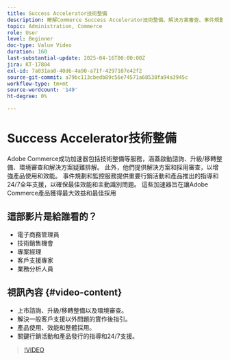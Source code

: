 ```yaml
---
title: Success Accelerator技術整備
description: 瞭解Commerce Success Accelerator技術整備、解決方案審查、事件規劃和全天候監控，以獲得最佳效能。
topic: Administration, Commerce
role: User
level: Beginner
doc-type: Value Video
duration: 160
last-substantial-update: 2025-04-16T00:00:00Z
jira: KT-17804
exl-id: 7a031aa0-40d6-4a90-a71f-4297107e42f2
source-git-commit: a79bc113cbedb89c56e74571a68538fa94a3945c
workflow-type: tm+mt
source-wordcount: '149'
ht-degree: 0%

---
```


# Success Accelerator技術整備

Adobe Commerce成功加速器包括技術整備等服務，涵蓋啟動諮詢、升級/移轉整備、環境審查和解決方案疑難排解。 此外，他們提供解決方案和採用審查，以增強產品使用和效能。 事件規劃和監控服務提供重要行銷活動和產品推出的指導和24/7全年支援，以確保最佳效能和主動識別問題。 這些加速器旨在讓Adobe Commerce產品獲得最大效益和最佳採用

## 這部影片是給誰看的？

* 電子商務管理員
* 技術銷售機會
* 專案經理
* 客戶支援專家
* 業務分析人員

## 視訊內容 {#video-content}

* 上市諮詢、升級/移轉整備以及環境審查。
* 解決一般客戶支援以外問題的實作後指引。
* 產品使用、效能和整體採用。
* 關鍵行銷活動和產品發行的指導和24/7支援。

>[!VIDEO](https://video.tv.adobe.com/v/3457655/?learn=on&enablevpops)
